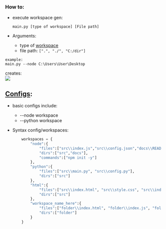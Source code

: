 ### How to:

-   execute workspace gen:

    `main.py [type of workspace] [File path]`

-   Arguments:
    -   type of [workspace](https://github.com/xNaCly/setup-workspace/blob/master/src/config.py)
    -   file path: `[".", "./", "C:/dir"]`

```
example:
main.py --node C:\Users\User\Desktop
```

creates:
<br>
<kbd>
<img src=https://cdn.discordapp.com/attachments/638844015084568597/749205800035287070/unknown.png />
</kbd>

## [Configs](https://github.com/xNaCly/setup-workspace/blob/master/src/config.py):

-   basic configs include:

    -   --node workspace
    -   --python workspace

-   Syntax config/workspaces:
    ```python
        workspaces = {
            "node":{
                "files":["src\\index.js","src\\config.json","docs\\README.md"],
                "dirs":["src","docs"],
                "commands":["npm init -y"]
            },
            "python":{
                "files":["src\\main.py", "src\\config.py"],
                "dirs":["src"]
            },
            "html":{
                "files":["src\\index.html", "src\\style.css", "src\\index.js"],
                "dirs":["src"]
            },
            "workspace_name_here":{
                "files":["folder\\index.html", "folder\\index.js", "folder\\style.css"],
                "dirs":["folder"]
            }
        }
    ```
